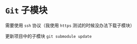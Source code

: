 # `Git` 子模块

需要使用 `ssh` 协议（我使用 `https` 测试的时候没办法下载子模块）

更新项目中的子模块 `git submodule update`
 
 <comment-comment/> 
 